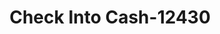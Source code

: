 ---
f_zip-code: 37160
f_state-code: TN
title: Check Into Cash-12430
f_phone: 931-684-3839
f_city-only: Shelbyville
f_address: 630 Madison Street Shelbyville
f_location-unique-id: '12430'
slug: check-into-cash-12430
updated-on: '2024-05-30T13:46:58.046Z'
created-on: '2024-05-30T13:36:59.803Z'
published-on: '2024-05-30T13:54:32.469Z'
f_city-state: cms/city/shelbyville-tn.md
f_company: cms/company/check-into-cash.md
f_state: cms/state/tennessee.md
layout: '[payday-loan].html'
tags: payday-loan
---